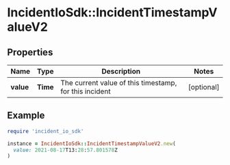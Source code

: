 # IncidentIoSdk::IncidentTimestampValueV2

## Properties

| Name | Type | Description | Notes |
| ---- | ---- | ----------- | ----- |
| **value** | **Time** | The current value of this timestamp, for this incident | [optional] |

## Example

```ruby
require 'incident_io_sdk'

instance = IncidentIoSdk::IncidentTimestampValueV2.new(
  value: 2021-08-17T13:28:57.801578Z
)
```

